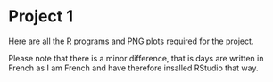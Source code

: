 Project 1
=======================

Here are all the R programs and PNG plots required for the project.

Please note that there is a minor difference, that is days are written in French as I am French and have therefore insalled RStudio that way.

